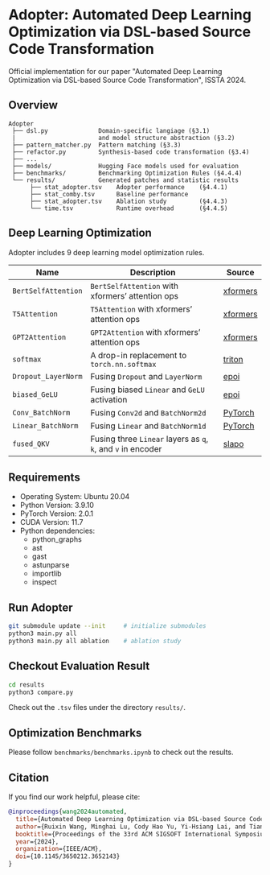 # Adopter: Automated Deep Learning Optimization via DSL-based Source Code Transformation

Official implementation for our paper "Automated Deep Learning Optimization via DSL-based Source Code Transformation", ISSTA 2024.

## Overview

```
Adopter
 ├── dsl.py              Domain-specific langiage (§3.1)
 |                       and model structure abstraction (§3.2)
 ├── pattern_matcher.py  Pattern matching (§3.3)
 ├── refactor.py         Synthesis-based code transformation (§3.4)
 ├── ...
 ├── models/             Hugging Face models used for evaluation
 ├── benchmarks/         Benchmarking Optimization Rules (§4.4.4)
 └── results/            Generated patches and statistic results
      ├── stat_adopter.tsv    Adopter performance    (§4.4.1)
      ├── stat_comby.tsv      Baseline performance
      ├── stat_adopter.tsv    Ablation study         (§4.4.3)
      └── time.tsv            Runtime overhead       (§4.4.5)

```

## Deep Learning Optimization

Adopter includes 9 deep learning model optimization rules.

| Name                | Description                                           | Source                                                    |
|---------------------|-------------------------------------------------------|-----------------------------------------------------------|
| `BertSelfAttention` | `BertSelfAttention` with xformers’ attention ops      | [xformers](https://github.com/facebookresearch/xformers)   |
| `T5Attention`       | `T5Attention` with xformers’ attention ops            | [xformers](https://github.com/facebookresearch/xformers)   |
| `GPT2Attention`     | `GPT2Attention` with xformers’ attention ops          | [xformers](https://github.com/facebookresearch/xformers)   |
| `softmax`           | A drop-in replacement to `torch.nn.softmax`           | [triton](https://github.com/openai/triton)                 |
| `Dropout_LayerNorm` | Fusing `Dropout` and `LayerNorm`                      | [epoi](https://github.com/comaniac/epoi)                   |
| `biased_GeLU`       | Fusing biased `Linear` and `GeLU` activation          | [epoi](https://github.com/comaniac/epoi)                   |
| `Conv_BatchNorm`    | Fusing `Conv2d` and `BatchNorm2d`                     | [PyTorch](https://github.com/pytorch/pytorch)              |
| `Linear_BatchNorm`  | Fusing `Linear` and `BatchNorm1d`                     | [PyTorch](https://github.com/pytorch/pytorch)              |
| `fused_QKV`         | Fusing three `Linear` layers as `q`, `k`, and `v` in encoder | [slapo](https://github.com/awslabs/slapo)              |

## Requirements
 -  Operating System: Ubuntu 20.04
 -  Python Version: 3.9.10
 -  PyTorch Version: 2.0.1
 -  CUDA Version: 11.7
 -  Python dependencies:
     -   python_graphs
     -   ast
     -   gast
     -   astunparse
     -   importlib
     -   inspect


## Run Adopter
```bash
git submodule update --init     # initialize submodules
python3 main.py all 
python3 main.py all ablation    # ablation study
```

## Checkout Evaluation Result
```bash
cd results
python3 compare.py
```
Check out the `.tsv` files under the directory `results/`.

## Optimization Benchmarks
Please follow `benchmarks/benchmarks.ipynb` to check out the results.

## Citation
If you find our work helpful, please cite:
```bibtex
@inproceedings{wang2024automated,
  title={Automated Deep Learning Optimization via DSL-based Source Code Transformation},
  author={Ruixin Wang, Minghai Lu, Cody Hao Yu, Yi-Hsiang Lai, and Tianyi Zhang},
  booktitle={Proceedings of the 33rd ACM SIGSOFT International Symposium on Software Testing and Analysis (ISSTA'24)},
  year={2024},
  organization={IEEE/ACM},
  doi={10.1145/3650212.3652143}
}
```
